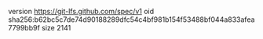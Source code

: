 version https://git-lfs.github.com/spec/v1
oid sha256:b62bc5c7de74d90188289dfc54c4bf981b154f53488bf044a833afea7799bb9f
size 2141
